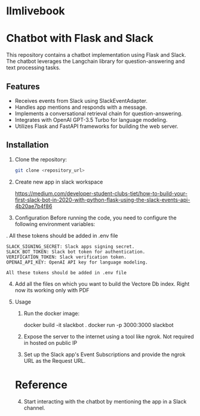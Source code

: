 # llmlivebook

# Chatbot with Flask and Slack

This repository contains a chatbot implementation using Flask and Slack. The chatbot leverages the Langchain library for question-answering and text processing tasks.

## Features

- Receives events from Slack using SlackEventAdapter.
- Handles app mentions and responds with a message.
- Implements a conversational retrieval chain for question-answering.
- Integrates with OpenAI GPT-3.5 Turbo for language modeling.
- Utilizes Flask and FastAPI frameworks for building the web server.

## Installation

1. Clone the repository:

   ```bash
   git clone <repository_url>

2.  Create new app in slack workspace

    https://medium.com/developer-student-clubs-tiet/how-to-build-your-first-slack-bot-in-2020-with-python-flask-using-the-slack-events-api-4b20ae7b4f86
    
3.   Configuration
    Before running the code, you need to configure the following environment variables:

 . All these tokens should be added in .env file
 
    SLACK_SIGNING_SECRET: Slack apps signing secret.
    SLACK_BOT_TOKEN: Slack bot token for authentication.
    VERIFICATION_TOKEN: Slack verification token.
    OPENAI_API_KEY: OpenAI API key for language modeling.

    All these tokens should be added in .env file

4.  Add all the files on which you want to build the Vectore Db index.
    Right now its working only with PDF

5.  Usage
    1.  Run the docker image:

        docker build -it slackbot .
        docker run -p 3000:3000 slackbot

    2.  Expose the server to the internet using a tool like ngrok. Not required in hosted on public IP

    3.  Set up the Slack app's Event Subscriptions and provide the ngrok URL as the Request URL.

    # Reference 
    
  
    4.  Start interacting with the chatbot by mentioning the app in a Slack channel.


